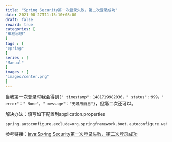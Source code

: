 ```yaml
---
title: "Spring Security第一次登录失败，第二次登录成功"
date: 2021-08-27T11:15:10+08:00
draft: false
reward: true
categories: [
"编程思想"
]
tags : [
"spring"
]
series : [
"Manual"
]
images : [
"images/center.png"
]
---
```


[comment]: <> (# Spring Security第一次登录失败，第二次登录成功)


当我第一次登录时我会得到`{" timestamp"：1481719982036，" status"：999，" error"：" None"，" message"："无可用消息"}`，但第二次还可以。

解决办法：填写如下配置到application.properties

```properties
spring.autoconfigure.exclude=org.springframework.boot.autoconfigure.web.servlet.error.ErrorMvcAutoConfiguration
```

参考链接：[java:Spring Security第一次登录失败，第二次登录成功](https://codebug.vip/questions-1787119.htm)

